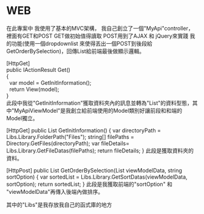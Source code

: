 # WEB
 
在此專案中 我使用了基本的MVC架構，
我自己創立了一個"MyApi"controller，裡面有GET和POST
GET做初始值得讀取
POST用到了AJAX 和 jQuery來實踐 我的功能(使用一個dropdownlist 來使得丟出一個POST到後段給 GetOrderBySelection)，回傳List<MyApiViewModel>給前端最後做顯示邏輯。
 
 [HttpGet]  
 public IActionResult Get()  
 {  
       &nbsp;&nbsp;var model = GetInitInformation();  
       &nbsp;&nbsp;return View(model);   
 }  
此段中我從"GetInitInformation"獲取資料夾內的訊息並轉為"List<MyApiViewModel>"的資料型態，其中"MyApiViewModel"是我創立給前端使用的Model類別好讓前段和和端的Model獨立。
 
 [HttpGet]
 public List<MyApiViewModel> GetInitInformation()
 {
     var directoryPath = Libs.Library.FolderPath("Files");
     string[] filePaths = Directory.GetFiles(directoryPath);
     var fileDetails= Libs.Library.GetFileDatas(filePaths);
     return fileDetails;
 }
 此段是獲取資料夾的資料。
 
 [HttpPost]
 public List<MyApiViewModel> GetOrderBySelection(List<MyApiViewModel> viewModelData, string sortOption)
 {
     var sortedList = Libs.Library.GetSortDatas(viewModelData, sortOption);
     return sortedList;
 }
 此段是我獲取前端的"sortOption" 和 "viewModelData"再傳入後端內做排序。

 其中的"Libs"是我存放我自己的函式庫的地方

 
